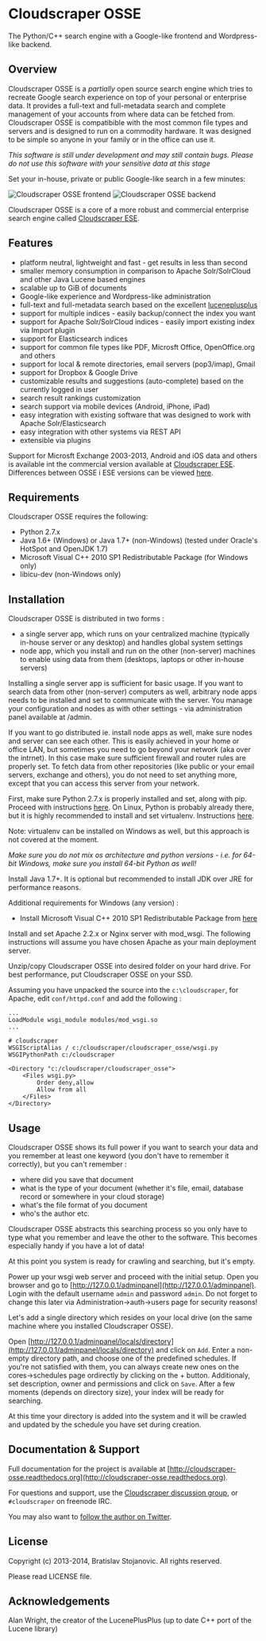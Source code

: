 Cloudscraper OSSE
=================

The Python/C++ search engine with a Google-like frontend and Wordpress-like backend.

Overview
--------

Cloudscraper OSSE is a _partially_ open source search engine which tries to recreate Google search experience on top of your personal or enterprise data. It provides a full-text and full-metadata search and complete management of your accounts from where data can be fetched from. Cloudscraper OSSE is compatibible with the most common file types and servers and is designed to run on a commodity hardware. It was designed to be simple so anyone in your family or in the office can use it.

_This software is still under development and may still contain bugs. Please do not use this software with your sensitive data at this stage_ 

Set your in-house, private or public Google-like search in a few minutes:

![Cloudscraper OSSE frontend](https://raw.github.com/bratislav/cloudscraper_osse/master/docs/images/cloudscraper-osse-fe.png "Cloudscraper OSSE")
![Cloudscraper OSSE backend](https://raw.github.com/bratislav/cloudscraper_osse/master/docs/images/cloudscraper-osse-be.png "Cloudscraper OSSE")

Cloudscraper OSSE is a core of a more robust and commercial enterprise search engine called [Cloudscraper ESE](http://www.cloudscraper.ca/). 

Features
--------
* platform neutral, lightweight and fast - get results in less than second
* smaller memory consumption in comparison to Apache Solr/SolrCloud and other Java Lucene based engines
* scalable up to GiB of documents
* Google-like experience and Wordpress-like administration
* full-text and full-metadata search based on the excellent [luceneplusplus](https://github.com/luceneplusplus/LucenePlusPlus)
* support for multiple indices - easily backup/connect the index you want
* support for Apache Solr/SolrCloud indices - easily import existing index via Import plugin
* support for Elasticsearch indices
* support for common file types like PDF, Microsft Office, OpenOffice.org and others
* support for local & remote directories, email servers (pop3/imap), Gmail
* support for Dropbox & Google Drive
* customizable results and suggestions (auto-complete) based on the currently logged in user
* search result rankings customization
* search support via mobile devices (Android, iPhone, iPad)
* easy integration with existing software that was designed to work with Apache Solr/Elasticsearch
* easy integration with other systems via REST API
* extensible via plugins

Support for Microsft Exchange 2003-2013, Android and iOS data and others is available int the
commercial version available at [Cloudscraper ESE](http://www.cloudscraper.ca/). Differences between OSSE i ESE versions can
be viewed [here](http://www.cloudscraper.ca/).

Requirements
------------

Cloudscraper OSSE requires the following:

* Python 2.7.x
* Java 1.6+ (Windows) or Java 1.7+ (non-Windows) (tested under Oracle's HotSpot and OpenJDK 1.7)
* Microsoft Visual C++ 2010 SP1 Redistributable Package (for Windows only)
* libicu-dev (non-Windows only)

Installation
------------

Cloudscraper OSSE is distributed in two forms :

* a single server app, which runs on your centralized machine (typically in-house server or any desktop) and handles global system settings
* node app, which you install and run on the other (non-server) machines to enable using data from them (desktops, laptops or other in-house servers)

Installing a single server app is sufficient for basic usage. If you want to search data from other (non-server) computers
as well, arbitrary node apps needs to be installed and set to communicate with the server. You manage your configuration
and nodes as with other settings - via administration panel available at /admin.

If you want to go distributed ie. install node apps as well, make sure nodes and server can see each other. This is easily achieved in your
home or office LAN, but sometimes you need to go beyond your network (aka over the intrnet). In this case make sure sufficient firewall
and router rules are properly set. To fetch data from other repositories (like public or your email servers, exchange and others), you do not
need to set anything more, except that you can access this server from your network.

First, make sure Python 2.7.x is properly installed and set, along with pip. Proceed with instructions [here](https://www.python.org/downloads/).
On Linux, Python is probably already there, but it is highly recommended to install and set virtualenv. Instructions [here](https://virtualenv.pypa.io/en/latest/).

Note: virtualenv can be installed on Windows as well, but this approach is not covered at the moment.

*Make sure you do not mix os architecture and python versions - i.e. for 64-bit Windows, make sure you install 64-bit Python as well!*

Install Java 1.7+. It is optional but recommended to install JDK over JRE for performance reasons.

Additional requirements for Windows (any version) :

* Install Microsoft Visual C++ 2010 SP1 Redistributable Package from [here](http://www.microsoft.com/en-us/download/details.aspx?id=8328)

Install and set Apache 2.2.x or Nginx server with mod_wsgi. The following instructions will assume you have chosen Apache as your main deployment
server.

Unzip/copy Cloudscraper OSSE into desired folder on your hard drive. For best performance, put Cloudscraper OSSE on your SSD.

Assuming you have unpacked the source into the `c:\cloudscraper`, for Apache, edit `conf/httpd.conf` and add the following :

	...
	LoadModule wsgi_module modules/mod_wsgi.so
	...
	
	# cloudscraper
	WSGIScriptAlias / c:/cloudscraper/cloudscraper_osse/wsgi.py
	WSGIPythonPath c:/cloudscraper
	
	<Directory "c:/cloudscraper/cloudscraper_osse">
		<Files wsgi.py>
			Order deny,allow
			Allow from all
		</Files>
	</Directory>


Usage
-----


Cloudscraper OSSE shows its full power if you want to search your data and you remember at least
one keyword (you don't have to remember it correctly), but you can't remember :

- where did you save that document
- what is the type of your document (whether it's file, email, database record or somewhere in your cloud storage)
- what's the file format of you document
- who's the author etc.

Cloudscraper OSSE abstracts this searching process so you only have to type what you remember and leave the other to
the software. This becomes especially handy if you have a lot of data!

At this point you system is ready for crawling and searching, but it's empty.

Power up your wsgi web server and proceed with the initial setup. Open you browser and
go to [http://127.0.0.1/adminpanel](http://127.0.0.1/adminpanel). Login with the default username `admin` and password
`admin`. Do not forget to change this later via Administration->auth->users page for security reasons!

Let's add a single directory which resides on your local drive (on the same machine where you installed Cloudscraper OSSE).

Open [http://127.0.0.1/adminpanel/locals/directory](http://127.0.0.1/adminpanel/locals/directory) and click on `Add`. Enter
a non-empty directory path, and choose one of the predefined schedules. If you're not satisfied with them, you can always create
new ones on the cores->schedules page ordirectly by clicking on the + button. Additionaly, set description, owner and permissions
and click on `Save`. After a few moments (depends on directory size), your index will be ready for searching.

At this time your directory is added into the system and it will be crawled and updated by the schedule you have set during creation.

Documentation & Support
-----------------------

Full documentation for the project is available at [http://cloudscraper-osse.readthedocs.org](http://cloudscraper-osse.readthedocs.org).

For questions and support, use the [Cloudscraper discussion group](https://groups.google.com/forum/#!forum/cloudscraper_osse), or `#cloudscraper` on freenode IRC.

You may also want to [follow the author on Twitter](http://www.twitter.com).

License
-------

Copyright (c) 2013-2014, Bratislav Stojanovic. All rights reserved.

Please read LICENSE file.

Acknowledgements
----------------

Alan Wright, the creator of the LucenePlusPlus (up to date C++ port of the Lucene library)

